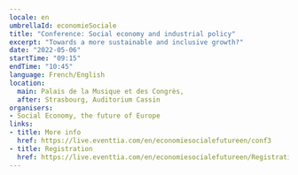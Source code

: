 ```yaml
---
locale: en
umbrellaId: economieSociale
title: "Conference: Social economy and industrial policy"
excerpt: "Towards a more sustainable and inclusive growth?"
date: "2022-05-06"
startTime: "09:15"
endTime: "10:45"
language: French/English 
location:
  main: Palais de la Musique et des Congrès,
  after: Strasbourg, Auditorium Cassin
organisers:
- Social Economy, the future of Europe
links:
- title: More info
  href: https://live.eventtia.com/en/economiesocialefutureen/conf3
- title: Registration
  href: https://live.eventtia.com/en/economiesocialefutureen/Registration
---
```

